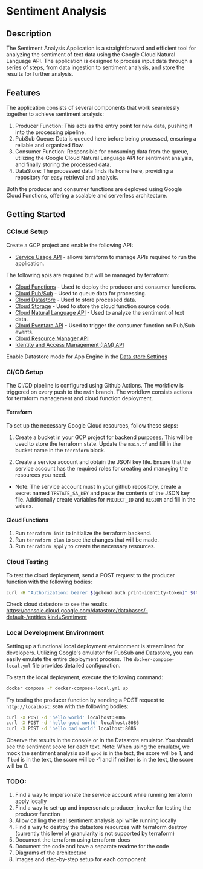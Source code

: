 # Sentiment Analysis

## Description
The Sentiment Analysis Application is a straightforward and efficient tool for analyzing the sentiment of text data using the Google Cloud Natural Language API. The application is designed to process input data through a series of steps, from data ingestion to sentiment analysis, and store the results for further analysis.

## Features
The application consists of several components that work seamlessly together to achieve sentiment analysis:
1. Producer Function: This acts as the entry point for new data, pushing it into the processing pipeline.
2. PubSub Queue: Data is queued here before being processed, ensuring a reliable and organized flow.
3. Consumer Function: Responsible for consuming data from the queue, utilizing the Google Cloud Natural Language API for sentiment analysis, and finally storing the processed data.
4. DataStore: The processed data finds its home here, providing a repository for easy retrieval and analysis.

Both the producer and consumer functions are deployed using Google Cloud Functions, offering a scalable and serverless architecture.

## Getting Started
### GCloud Setup
Create a GCP project and enable the following API:
- [Service Usage API](https://console.cloud.google.com/apis/library/serviceusage.googleapis.com) - allows terraform to manage APIs required to run the application.

The following apis are required but will be managed by terraform:
- [Cloud Functions](https://console.cloud.google.com/apis/library/cloudfunctions.googleapis.com) - Used to deploy the producer and consumer functions.
- [Cloud Pub/Sub](https://console.cloud.google.com/apis/library/pubsub.googleapis.com) - Used to queue data for processing.
- [Cloud Datastore](https://console.cloud.google.com/apis/library/datastore.googleapis.com) - Used to store processed data.
- [Cloud Storage](https://console.cloud.google.com/apis/library/storage-component.googleapis.com) - Used to store the cloud function source code.
- [Cloud Natural Language API](https://console.cloud.google.com/apis/library/language.googleapis.com) - Used to analyze the sentiment of text data.
- [Cloud Eventarc API](https://console.cloud.google.com/apis/library/eventarc.googleapis.com) - Used to trigger the consumer function on Pub/Sub events.
- [Cloud Resource Manager API](https://console.cloud.google.com/apis/library/cloudresourcemanager.googleapis.com)
- [Identity and Access Management (IAM) API](https://console.cloud.google.com/apis/library/iam.googleapis.com)

Enable Datastore mode for App Engine in the [Data store Settings](https://console.cloud.google.com/datastore/welcome)

### CI/CD Setup
The CI/CD pipeline is configured using Github Actions. The workflow is triggered on every push to the `main` branch.
The workflow consists actions for terraform management and cloud function deployment.

#### Terraform
To set up the necessary Google Cloud resources, follow these steps:

1. Create a bucket in your GCP project for backend purposes. This will be used to store the terraform state.
Update the `main.tf`  and fill in the bucket name in the `terraform` block.

2. Create a service account and obtain the JSON key file. Ensure that the service account has the required roles for creating and managing the resources you need.
- Note: The service account must 
In your github repository, create a secret named `TFSTATE_SA_KEY` and paste the contents of the JSON key file. 
Additionally create variables for `PROJECT_ID` and `REGION` and fill in the values.

#### Cloud Functions
1. Run `terraform init` to initialize the terraform backend.
2. Run `terraform plan` to see the changes that will be made.
3. Run `terraform apply` to create the necessary resources.

### Cloud Testing
To test the cloud deployment, send a POST request to the producer function with the following bodies:
```bash
curl -H "Authorization: bearer $(gcloud auth print-identity-token)" $(terraform output -raw producer_endpoint) --data 'My good review'
```
Check cloud datastore to see the results.
https://console.cloud.google.com/datastore/databases/-default-/entities;kind=Sentiment


### Local Development Environment
Setting up a functional local deployment environment is streamlined for developers. Utilizing Google's emulator for PubSub and Datastore, you can easily emulate the entire deployment process. 
The `docker-compose-local.yml` file provides detailed configuration.

To start the local deployment, execute the following command:
```bash
docker compose -f docker-compose-local.yml up
```

Try testing the producer function by sending a POST request to `http://localhost:8086` with the following bodies:
```bash
curl -X POST -d 'hello world' localhost:8086
curl -X POST -d 'hello good world' localhost:8086
curl -X POST -d 'hello bad world' localhost:8086
```
Observe the results in the console or in the Datastore emulator. 
You should see the sentiment score for each text.
Note: When using the emulator, we mock the sentiment analysis so if `good` is in the text, the score will be 1, and if `bad` is in the text, the score will be -1 and if neither is in the text, the score will be 0.


### TODO:
1. Find a way to impersonate the service account while running terraform apply locally
2. Find a way to set-up and impersonate producer_invoker for testing the producer function
3. Allow calling the real sentiment analysis api while running locally
4. Find a way to destroy the datastore resources with terraform destroy (currently this level of granularity is not supported by terraform)
5. Document the terraform using terraform-docs
6. Document the code and have a separate readme for the code
7. Diagrams of the architecture
8. Images and step-by-step setup for each component